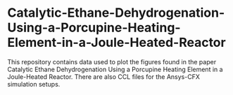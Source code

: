 # Catalytic-Ethane-Dehydrogenation-Using-a-Porcupine-Heating-Element-in-a-Joule-Heated-Reactor
This repository contains data used to plot the figures found in the paper Catalytic Ethane Dehydrogenation Using a Porcupine Heating Element in a Joule-Heated Reactor. 
There are also CCL files for the Ansys-CFX simulation setups. 
